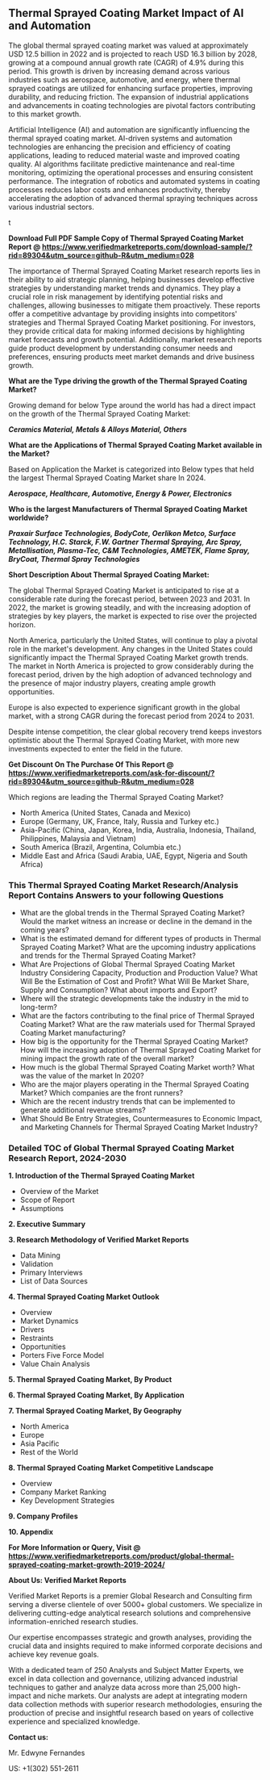 <h2>Thermal Sprayed Coating Market Impact of AI and Automation</h2><p>The global thermal sprayed coating market was valued at approximately USD 12.5 billion in 2022 and is projected to reach USD 16.3 billion by 2028, growing at a compound annual growth rate (CAGR) of 4.9% during this period. This growth is driven by increasing demand across various industries such as aerospace, automotive, and energy, where thermal sprayed coatings are utilized for enhancing surface properties, improving durability, and reducing friction. The expansion of industrial applications and advancements in coating technologies are pivotal factors contributing to this market growth.</p><p>Artificial Intelligence (AI) and automation are significantly influencing the thermal sprayed coating market. AI-driven systems and automation technologies are enhancing the precision and efficiency of coating applications, leading to reduced material waste and improved coating quality. AI algorithms facilitate predictive maintenance and real-time monitoring, optimizing the operational processes and ensuring consistent performance. The integration of robotics and automated systems in coating processes reduces labor costs and enhances productivity, thereby accelerating the adoption of advanced thermal spraying techniques across various industrial sectors.</p>t</p><p id="" class=""><strong>Download Full PDF Sample Copy of Thermal Sprayed Coating Market Report @ <a href="https://www.verifiedmarketreports.com/download-sample/?rid=89304&utm_source=github-R&utm_medium=028" target="_blank">https://www.verifiedmarketreports.com/download-sample/?rid=89304&utm_source=github-R&utm_medium=028</a></strong></p><p>The importance of&nbsp;Thermal Sprayed Coating Market research reports lies in their ability to aid strategic planning, helping businesses develop effective strategies by understanding market trends and dynamics. They play a crucial role in risk management by identifying potential risks and challenges, allowing businesses to mitigate them proactively. These reports offer a competitive advantage by providing insights into competitors' strategies and Thermal Sprayed Coating Market positioning. For investors, they provide critical data for making informed decisions by highlighting market forecasts and growth potential. Additionally, market research reports guide product development by understanding consumer needs and preferences, ensuring products meet market demands and drive business growth.</p><p><strong>What are the&nbsp;Type driving the growth of the Thermal Sprayed Coating Market?</strong></p><p id="" class="">Growing demand for below Type around the world has had a direct impact on the growth of the Thermal Sprayed Coating Market:</p><em><strong>Ceramics Material, Metals & Alloys Material, Others</strong></em></p><strong>What are the&nbsp;Applications&nbsp;of Thermal Sprayed Coating Market available in the Market?</strong></p><p id="" class="">Based on Application the Market is categorized into Below types that held the largest Thermal Sprayed Coating Market share In 2024.</p><em><strong>Aerospace, Healthcare, Automotive, Energy & Power, Electronics</strong></em></p><strong>Who is the largest Manufacturers of Thermal Sprayed Coating Market worldwide?</strong></p><p><em><strong>Praxair Surface Technologies, BodyCote, Oerlikon Metco, Surface Technology, H.C. Starck, F.W. Gartner Thermal Spraying, Arc Spray, Metallisation, Plasma-Tec, C&M Technologies, AMETEK, Flame Spray, BryCoat, Thermal Spray Technologies</strong></em></p><p id="" class=""><strong>Short Description About Thermal Sprayed Coating Market:</strong></p><p>The global Thermal Sprayed Coating Market is anticipated to rise at a considerable rate during the forecast period, between 2023 and 2031. In 2022, the market is growing steadily, and with the increasing adoption of strategies by key players, the market is expected to rise over the projected horizon.</p><p>North America, particularly the United States, will continue to play a pivotal role in the market's development. Any changes in the United States could significantly impact the Thermal Sprayed Coating Market growth trends. The market in North America is projected to grow considerably during the forecast period, driven by the high adoption of advanced technology and the presence of major industry players, creating ample growth opportunities.</p><p>Europe is also expected to experience significant growth in the global market, with a strong CAGR during the forecast period from 2024 to 2031.</p><p>Despite intense competition, the clear global recovery trend keeps investors optimistic about the Thermal Sprayed Coating Market, with more new investments expected to enter the field in the future.</p><p id="" class=""><strong>Get Discount On The Purchase Of This Report @ <a href="https://www.verifiedmarketreports.com/ask-for-discount/?rid=89304&utm_source=github-R&utm_medium=028" target="_blank">https://www.verifiedmarketreports.com/ask-for-discount/?rid=89304&utm_source=github-R&utm_medium=028</a></strong></p>Which regions are leading the Thermal Sprayed Coating Market?</p><ul><li>North America (United States, Canada and Mexico)</li><li>Europe (Germany, UK, France, Italy, Russia and Turkey etc.)</li><li>Asia-Pacific (China, Japan, Korea, India, Australia, Indonesia, Thailand, Philippines, Malaysia and Vietnam)</li><li>South America (Brazil, Argentina, Columbia etc.)</li><li>Middle East and Africa (Saudi Arabia, UAE, Egypt, Nigeria and South Africa)</li></ul><h3 id="" class="">This Thermal Sprayed Coating Market Research/Analysis Report Contains Answers to your following Questions</h3><ul><li>What are the global trends in the Thermal Sprayed Coating Market? Would the market witness an increase or decline in the demand in the coming years?</li><li>What is the estimated demand for different types of products in Thermal Sprayed Coating Market? What are the upcoming industry applications and trends for the Thermal Sprayed Coating Market?</li><li>What Are Projections of Global Thermal Sprayed Coating Market Industry Considering Capacity, Production and Production Value? What Will Be the Estimation of Cost and Profit? What Will Be Market Share, Supply and Consumption? What about imports and Export?</li><li>Where will the strategic developments take the industry in the mid to long-term?</li><li>What are the factors contributing to the final price of Thermal Sprayed Coating Market? What are the raw materials used for Thermal Sprayed Coating Market manufacturing?</li><li>How big is the opportunity for the Thermal Sprayed Coating Market? How will the increasing adoption of Thermal Sprayed Coating Market for mining impact the growth rate of the overall market?</li><li>How much is the global Thermal Sprayed Coating Market worth? What was the value of the market In 2020?</li><li>Who are the major players operating in the Thermal Sprayed Coating Market? Which companies are the front runners?</li><li>Which are the recent industry trends that can be implemented to generate additional revenue streams?</li><li>What Should Be Entry Strategies, Countermeasures to Economic Impact, and Marketing Channels for Thermal Sprayed Coating Market Industry?</li></ul><h3 id="" class="">Detailed TOC of Global Thermal Sprayed Coating Market Research Report, 2024-2030</h3><p id="" class=""><strong>1. Introduction of the Thermal Sprayed Coating Market</strong></p><ul><li>Overview of the Market</li><li>Scope of Report</li><li>Assumptions</li></ul><p id="" class=""><strong>2. Executive Summary</strong></p><p id="" class=""><strong>3. Research Methodology of Verified Market Reports</strong></p><ul><li>Data Mining</li><li>Validation</li><li>Primary Interviews</li><li>List of Data Sources</li></ul><p id="" class=""><strong>4. Thermal Sprayed Coating Market Outlook</strong></p><ul><li>Overview</li><li>Market Dynamics</li><li>Drivers</li><li>Restraints</li><li>Opportunities</li><li>Porters Five Force Model</li><li>Value Chain Analysis</li></ul><p id="" class=""><strong>5. Thermal Sprayed Coating Market, By Product</strong></p><p id="" class=""><strong>6. Thermal Sprayed Coating Market, By Application</strong></p><p id="" class=""><strong>7. Thermal Sprayed Coating Market, By Geography</strong></p><ul><li>North America</li><li>Europe</li><li>Asia Pacific</li><li>Rest of the World</li></ul><p id="" class=""><strong>8. Thermal Sprayed Coating Market Competitive Landscape</strong></p><ul><li>Overview</li><li>Company Market Ranking</li><li>Key Development Strategies</li></ul><p id="" class=""><strong>9. Company Profiles</strong></p><p id="" class=""><strong>10. Appendix</strong></p><p id="" class=""><strong>For More Information or Query, Visit @ <a href="https://www.verifiedmarketreports.com/product/global-thermal-sprayed-coating-market-growth-2019-2024/" target="_blank">https://www.verifiedmarketreports.com/product/global-thermal-sprayed-coating-market-growth-2019-2024/</a></strong></p><p id="" class=""><strong>About Us: Verified Market Reports</strong></p><p id="" class="">Verified Market Reports is a premier Global Research and Consulting firm serving a diverse clientele of over 5000+ global customers. We specialize in delivering cutting-edge analytical research solutions and comprehensive information-enriched research studies.</p><p id="" class="">Our expertise encompasses strategic and growth analyses, providing the crucial data and insights required to make informed corporate decisions and achieve key revenue goals.</p><p id="" class="">With a dedicated team of 250 Analysts and Subject Matter Experts, we excel in data collection and governance, utilizing advanced industrial techniques to gather and analyze data across more than 25,000 high-impact and niche markets. Our analysts are adept at integrating modern data collection methods with superior research methodologies, ensuring the production of precise and insightful research based on years of collective experience and specialized knowledge.</p><p id="" class=""><strong>Contact us:</strong></p><p id="" class="">Mr. Edwyne Fernandes</p><p id="" class="">US: +1(302) 551-2611</p>